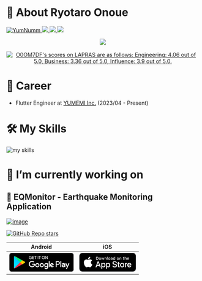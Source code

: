# 👋 About Ryotaro Onoue

<p align="left">
  <a href="https://github.com/YumNumm/YumNumm/">
    <img src="https://komarev.com/ghpvc/?username=YumNumm&label=Profile+Views+(Since+Feb+2024)" alt="YumNumm" />
  </a>
  <a href="https://github.com/YumNumm">
    <img height="20" src="https://img.shields.io/github/followers/YumNumm?label=follow&logo=github&style=flat" />
  </a>
  <a href="http://qiita.com/YumNumm">
    <img height="20" src="https://qiita-badge.apiapi.app/s/YumNumm/posts.svg" />
  </a>
    <img height="20" src="https://qiita-badge.apiapi.app/s/YumNumm/contributions.svg" />
</p>

<p align="center">
  <img src="https://github-readme-stats.vercel.app/api?username=YumNumm&show=reviews,discussions_started,discussions_answered,prs_merged,prs_merged_percentage&show_icons=true&theme=transparent" />
</p>

<!--START_SECTION:lapras-card-->
<p align="center"><a href="https://lapras.com/public/O0OM7DF" target="_blank" rel="noopener noreferrer"><img alt="O0OM7DF's scores on LAPRAS are as follows: Engineering: 4.06 out of 5.0, Business: 3.36 out of 5.0, Influence: 3.9 out of 5.0." src="https://lapras-card-generator.vercel.app/api/svg?e=4.06&b=3.36&i=3.9&b1=%23020e27&b2=%230b6bba&i1=%23062366&i2=%231688bf&l=en" width="400" ></a></p>
<!--END_SECTION:lapras-card-->

# 📆 Career

- Flutter Engineer at [YUMEMI Inc.](https://yumemi.co.jp/) (2023/04 - Present)

# 🛠️ My Skills

<img alt="my skills" src="https://skillicons.dev/icons?theme=light&perline=8&i=flutter,dart,ts,js,firebase,cloudflare,workers,postgres,sqlite,linux,git,docker,markdown" />

# 🌱 I’m currently working on

## 📱 EQMonitor - Earthquake Monitoring Application

[![image](https://github.com/user-attachments/assets/c61e9ffd-1fb7-44db-954e-96770914e878)](https://github.com/YumNumm/EQMonitor)

[![GitHub Repo stars](https://img.shields.io/github/stars/YumNumm/EQMonitor)](https://github.com/YumNumm/EQMonitor)

|                                                              Android                                                               |                                                                          iOS                                                                          |
| :--------------------------------------------------------------------------------------------------------------------------------: | :---------------------------------------------------------------------------------------------------------------------------------------------------: |
| [<img src="resources/img/google-play-badge.png" height="50">](https://play.google.com/store/apps/details?id=net.yumnumm.eqmonitor) | [<img src="resources/img/appstore-badge.png" height="50">](https://apps.apple.com/ja/app/eqmonitor-%E5%9C%B0%E9%9C%87%E9%80%9F%E5%A0%B1/id6447546703) |
